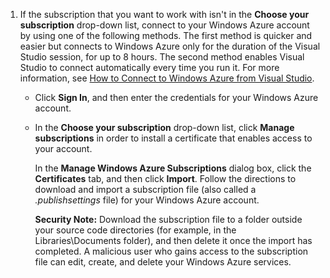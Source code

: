 1. If the subscription that you want to work with isn't in the **Choose your subscription** drop-down list, connect to your Windows Azure account by using one of the following methods. The first method is quicker and easier but connects to Windows Azure only for the duration of the Visual Studio session, for up to 8 hours. The second method enables Visual Studio to connect automatically every time you run it. For more information, see [How to Connect to Windows Azure from Visual Studio](http://go.microsoft.com/fwlink/?LinkId=324796).

   * Click **Sign In**, and then enter the credentials for your Windows Azure account.

   * In the **Choose your subscription** drop-down list, click **Manage subscriptions** in order to install a certificate that enables access to your account.

     In the **Manage Windows Azure Subscriptions** dialog box, click the **Certificates** tab, and then click **Import**. Follow the directions to download and import a subscription file (also called a *.publishsettings* file) for your Windows Azure account.

     <div class="dev-callout"><p><strong>Security Note:</strong>
     Download the subscription file to a folder outside your source code directories (for example, in the Libraries\Documents folder), and then delete it once the import has completed. A malicious user who gains access to the subscription file can edit, create, and delete your Windows Azure services.</p></div>
